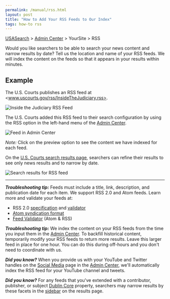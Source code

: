 ```yaml
---
permalink: /manual/rss.html
layout: post
title: "How to Add Your RSS Feeds to Our Index"
tags: how-to rss
---
```

[USASearch](http://usasearch.howto.gov) > [Admin Center](http://search.usa.gov/affiliates/home) > YourSite > RSS

Would you like searchers to be able to search your news content and narrow results by date? Tell us the location and name of your RSS feeds. We will index the content on the feeds so that it appears in your results within minutes.

## Example

The U.S. Courts publishes an RSS feed at <www.uscourts.gov/rss/InsideTheJudiciary.rss>.

![Inside the Judiciary RSS Feed](http://f22818b4dfc10241d8a3-f1564c64756a8cfee25b6b19953b1d23.r31.cf2.rackcdn.com/tumblr_m0j0q1BUvw1qid15q.png)

The U.S. Courts added this RSS feed to their search configuration by using the RSS option in the left-hand menu of the [Admin Center](http://search.usa.gov/affiliates/home).

![Feed in Admin Center](http://f22818b4dfc10241d8a3-f1564c64756a8cfee25b6b19953b1d23.r31.cf2.rackcdn.com/tumblr_m4l7qfv91n1qid15q.png)

*Note:* Click on the preview option to see the content we have indexed for each feed.

On the [U.S. Courts search results page](http://search.uscourts.gov/search/news?affiliate=uscourts.gov&amp;channel=76&amp;query=judge), searchers can refine their results to see only news results and to narrow by date.

![Search results for RSS feed](http://f22818b4dfc10241d8a3-f1564c64756a8cfee25b6b19953b1d23.r31.cf2.rackcdn.com/tumblr_m0j0ufVg8O1qid15q.png)

---

***Troubleshooting tip:*** Feeds must include a title, link, description, and publication date for each item. We support RSS 2.0 and Atom feeds. Learn more and validate your feeds at:

* RSS 2.0 [specification](http://www.rssboard.org/rss-specification) and [validator](http://www.rssboard.org/rss-validator/)
* [Atom syndication format](http://www.atomenabled.org/developers/syndication/)
* [Feed Validator](http://feedvalidator.org) (Atom & RSS)

***Troubleshooting tip:*** We index the content on your RSS feeds from the time you input them in the [Admin Center](http://search.usa.gov/affiliates/home). To backfill historical content, temporarily modify your RSS feeds to return more results. Leave this larger feed in place for one hour. You can do this during off-hours and you don't need to coordinate with us.

***Did you know?*** When you provide us with your YouTube and Twitter handles on the [Social Media](/manual/social-media.html) page in the [Admin Center](http://search.usa.gov/affiliates/home), we'll automatically index the RSS feed for your YouTube channel and tweets.

***Did you know?*** For any feeds that you've extended with a contributor, publisher, or subject [Dublin Core](http://dublincore.org/documents/dcmi-terms/) property, searchers may narrow results by these facets in the [sidebar](/manual/sidebar.html) on the results page.
